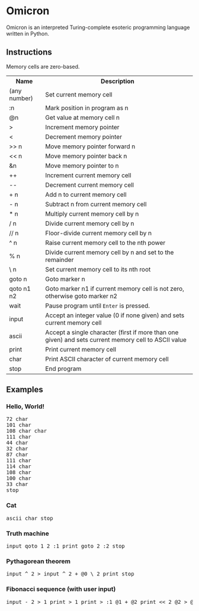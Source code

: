 # Omicron
Omicron is an interpreted Turing-complete esoteric programming language written in Python.
## Instructions
Memory cells are zero-based.

<table>
	<tr>
		<th>Name</th>
		<th>Description</th>
	</tr>
	<tr>
		<td>(any number)</td>
		<td>Set current memory cell</td>
	</tr>
	<tr>
		<td>:n</td>
		<td>Mark position in program as n</td>
	</tr>
	<tr>
		<td>@n</td>
		<td>Get value at memory cell n</td>
	</tr>
	<tr>
		<td>&gt;</td>
		<td>Increment memory pointer</td>
	</tr>
	<tr>
		<td>&lt;</td>
		<td>Decrement memory pointer</td>
	</tr>
	<tr>
		<td>&gt;&gt; n</td>
		<td>Move memory pointer forward n</td>
	</tr>
	<tr>
		<td>&lt;&lt; n</td>
		<td>Move memory pointer back n</td>
	</tr>
	<tr>
		<td>&amp;n</td>
		<td>Move memory pointer to n</td>
	</tr>
	<tr>
		<td>++</td>
		<td>Increment current memory cell</td>
	</tr>
	<tr>
		<td>--</td>
		<td>Decrement current memory cell</td>
	</tr>
	<tr>
		<td>+ n</td>
		<td>Add n to current memory cell</td>
	</tr>
	<tr>
		<td>- n</td>
		<td>Subtract n from current memory cell</td>
	</tr>
	<tr>
		<td>* n</td>
		<td>Multiply current memory cell by n</td>
	</tr>
	<tr>
		<td>/ n</td>
		<td>Divide current memory cell by n</td>
	</tr>
	<tr>
		<td>// n</td>
		<td>Floor-divide current memory cell by n</td>
	</tr>
	<tr>
		<td>^ n</td>
		<td>Raise current memory cell to the nth power</td>
	</tr>
	<tr>
		<td>% n</td>
		<td>Divide current memory cell by n and set to the remainder</td>
	</tr>
	<tr>
		<td>\ n</td>
		<td>Set current memory cell to its nth root</td>
	</tr>
	<tr>
		<td>goto n</td>
		<td>Goto marker n</td>
	</tr>
	<tr>
		<td>qoto n1 n2</td>
		<td>Goto marker n1 if current memory cell is not zero, otherwise goto marker n2</td>
	</tr>
	<tr>
		<td>wait</td>
		<td>Pause program until <code>Enter</code> is pressed.</td>
	</tr>
	<tr>
		<td>input</td>
		<td>Accept an integer value (0 if none given) and sets current memory cell</td>
	</tr>
	<tr>
		<td>ascii</td>
		<td>Accept a single character (first if more than one given) and sets current memory cell to ASCII value</td>
	</tr>
	<tr>
		<td>print</td>
		<td>Print current memory cell</td>
	</tr>
	<tr>
		<td>char</td>
		<td>Print ASCII character of current memory cell</td>
	</tr>
	<tr>
		<td>stop</td>
		<td>End program</td>
	</tr>
</table>

## Examples
### Hello, World!
<pre>
72 char
101 char
108 char char
111 char
44 char
32 char
87 char
111 char
114 char
108 char
100 char
33 char
stop
</pre>
### Cat
<pre>
ascii char stop
</pre>
### Truth machine
<pre>
input qoto 1 2 :1 print goto 2 :2 stop
</pre>
### Pythagorean theorem
<pre>
input ^ 2 > input ^ 2 + @0 \ 2 print stop
</pre>
### Fibonacci sequence (with user input)
<pre>
input - 2 > 1 print > 1 print > :1 @1 + @2 print << 2 @2 > @3 > &0 -- qoto 2 3 :2 &3 goto 1 :3 wait stop
</pre>
